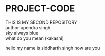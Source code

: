 # PROJECT-CODE
THIS IS MY SECOND REPOSITORY 
<br>
author-upendra singh
<br>
sky always blue
<br>
what do you mean (kakashi)

hello my name is siddharth singh how are you 